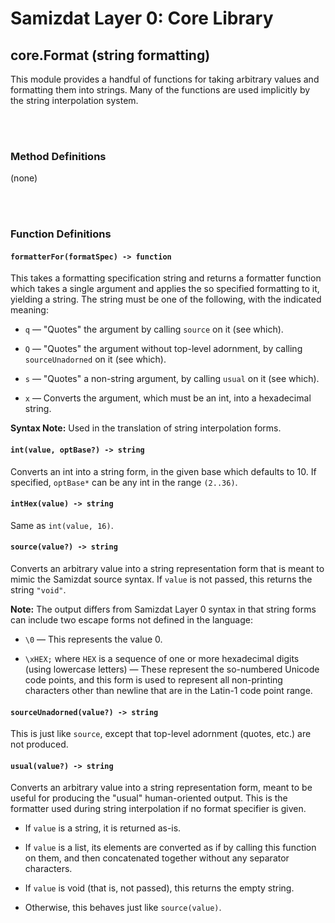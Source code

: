 Samizdat Layer 0: Core Library
==============================

core.Format (string formatting)
-------------------------------

This module provides a handful of functions for taking arbitrary values
and formatting them into strings. Many of the functions are used
implicitly by the string interpolation system.

<br><br>
### Method Definitions

(none)


<br><br>
### Function Definitions

#### `formatterFor(formatSpec) -> function`

This takes a formatting specification string and returns a formatter
function which takes a single argument and applies the so specified
formatting to it, yielding a string. The string must be one of the
following, with the indicated meaning:

* `q` &mdash; "Quotes" the argument by calling `source` on it
  (see which).

* `Q` &mdash; "Quotes" the argument without top-level adornment, by
  calling `sourceUnadorned` on it (see which).

* `s` &mdash; "Quotes" a non-string argument, by calling `usual`
  on it (see which).

* `x` &mdash; Converts the argument, which must be an int, into a hexadecimal
  string.

**Syntax Note:** Used in the translation of string interpolation forms.

#### `int(value, optBase?) -> string`

Converts an int into a string form, in the given base which defaults to
10. If specified, `optBase*` can be any int in the range `(2..36)`.

#### `intHex(value) -> string`

Same as `int(value, 16)`.

#### `source(value?) -> string`

Converts an arbitrary value into a string representation form
that is meant to mimic the Samizdat source syntax. If `value` is not passed,
this returns the string `"void"`.

**Note:** The output differs from Samizdat Layer 0 syntax in that
string forms can include two escape forms not defined in the
language:

* `\0` &mdash; This represents the value 0.

* `\xHEX;` where `HEX` is a sequence of one or more hexadecimal digits
  (using lowercase letters) &mdash; These represent the so-numbered
  Unicode code points, and this form is used to represent all
  non-printing characters other than newline that are in the Latin-1
  code point range.

#### `sourceUnadorned(value?) -> string`

This is just like `source`, except that top-level adornment
(quotes, etc.) are not produced.

#### `usual(value?) -> string`

Converts an arbitrary value into a string representation form, meant
to be useful for producing the "usual" human-oriented output. This is
the formatter used during string interpolation if no format specifier
is given.

* If `value` is a string, it is returned as-is.

* If `value` is a list, its elements are converted as if by calling this
  function on them, and then concatenated together without any separator
  characters.

* If `value` is void (that is, not passed), this returns the empty string.

* Otherwise, this behaves just like `source(value)`.
